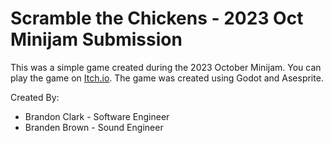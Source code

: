 # Scramble the Chickens - 2023 Oct Minijam Submission

This was a simple game created during the 2023 October Minijam. You can play the game on [Itch.io](https://bcware.itch.io/scramble-the-chickens). The game was created using Godot and Asesprite.

Created By:
- Brandon Clark - Software Engineer
- Branden Brown - Sound Engineer

